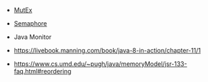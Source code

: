 
- [MutEx](src/main/locking/READMD.md)
- [Semaphore](src/main/locking/README.md)
- Java Monitor

- https://livebook.manning.com/book/java-8-in-action/chapter-11/1
- https://www.cs.umd.edu/~pugh/java/memoryModel/jsr-133-faq.html#reordering